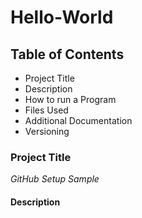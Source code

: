# Hello-World
## **Table of Contents**
+ Project Title
+ Description
+ How to run a Program
+ Files Used
+ Additional Documentation
+ Versioning
### **Project Title**
*GitHub Setup Sample*
#### **Description**

